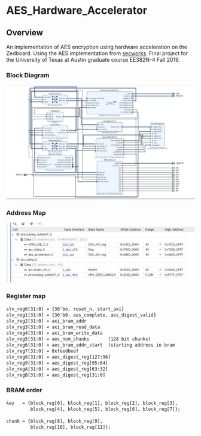 # AES_Hardware_Accelerator

## Overview

An implementation of AES encryption using hardware acceleration on the Zedboard. Using the AES implementation from [secworks](https://github.com/secworks/aes). Final project for the University of Texas at Austin graduate course EE382N-4 Fall 2019.

### Block Diagram
![Image of block diagram](https://github.com/matthewbarondeau/AES_Hardware_Accelerator/blob/master/images/382N_final_block_diagram.png)

### Address Map
![Image of Memory Mapping](https://github.com/matthewbarondeau/AES_Hardware_Accelerator/blob/master/images/382N_final_mapping.png)

### Register map
```
slv_reg0[31:0] = {30'bo, reset_n, start_axi}  
slv_reg1[31:0] = {30'b0, aes_complete, aes_digest_valid}  
slv_reg2[31:0] = axi_bram_addr  
slv_reg3[31:0] = axi_bram_read_data  
slv_reg4[31:0] = axi_bram_write_data  
slv_reg5[31:0] = aes_num_chunks       (128 bit chunks)  
slv_reg6[31:0] = aes_bram_addr_start  (starting address in bram  
slv_reg7[31:0] = 0xfeedbeef  
slv_reg8[31:0] = aes_digest_reg[127:96]  
slv_reg9[31:0] = aes_digest_reg[95:64]  
slv_regA[31:0] = aes_digest_reg[63:32]  
slv_regB[31:0] = aes_digest_reg[31:0]  
```

### BRAM order
```
key   = {block_reg[0], block_reg[1], block_reg[2], block_reg[3],  
         block_reg[4], block_reg[5], block_reg[6], block_reg[7]};  

chunk = {block_reg[8], block_reg[9],  
         block_reg[10], block_reg[11]};
```
